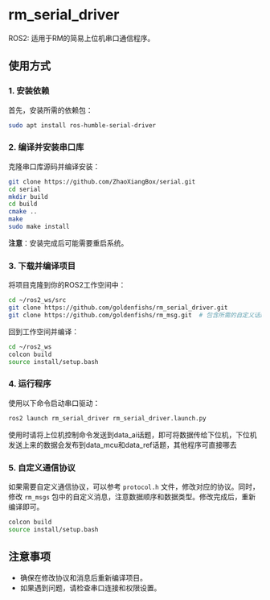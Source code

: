 # rm_serial_driver

ROS2: 适用于RM的简易上位机串口通信程序。

## 使用方式

### 1. 安装依赖

首先，安装所需的依赖包：

```bash
sudo apt install ros-humble-serial-driver
```

### 2. 编译并安装串口库

克隆串口库源码并编译安装：

```bash
git clone https://github.com/ZhaoXiangBox/serial.git
cd serial
mkdir build
cd build
cmake ..
make
sudo make install
```

**注意**：安装完成后可能需要重启系统。

### 3. 下载并编译项目

将项目克隆到你的ROS2工作空间中：

```bash
cd ~/ros2_ws/src
git clone https://github.com/goldenfishs/rm_serial_driver.git
git clone https://github.com/goldenfishs/rm_msg.git  # 包含所需的自定义话题消息，必须一起使用
```

回到工作空间并编译：

```bash
cd ~/ros2_ws
colcon build
source install/setup.bash
```

### 4. 运行程序

使用以下命令启动串口驱动：

```bash
ros2 launch rm_serial_driver rm_serial_driver.launch.py
```
使用时请将上位机控制命令发送到data_ai话题，即可将数据传给下位机，下位机发送上来的数据会发布到data_mcu和data_ref话题，其他程序可直接哪去

### 5. 自定义通信协议

如果需要自定义通信协议，可以参考 `protocol.h` 文件，修改对应的协议。同时，修改 `rm_msgs` 包中的自定义消息，注意数据顺序和数据类型。修改完成后，重新编译即可。

```bash
colcon build
source install/setup.bash
```

## 注意事项

- 确保在修改协议和消息后重新编译项目。
- 如果遇到问题，请检查串口连接和权限设置。
